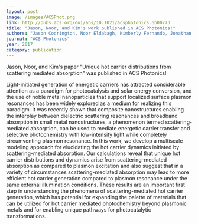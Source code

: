 ```yaml
---
layout: post
image: /images/ACSPhot.png
link: http://pubs.acs.org/doi/abs/10.1021/acsphotonics.6b00773
title: "Jason, Noor, and Kim's work published in ACS Photonics!"
authors: "Jason Codrington, Noor Eldabagh, Kimberly Fernando, Jonathan J. Foley IV"
journal: "ACS Photonics"
year: 2017
category: publication
---
```

Jason, Noor, and Kim's paper "Unique hot carrier distributions from scattering mediated absorption" was published in ACS Photonics! 

Light-initiated generation of energetic carriers has attracted considerable attention as a paradigm for photocatalysis and solar energy conversion, and the use of noble metal nanoparticles that support localized surface plasmon resonances has been widely explored as a medium for realizing this paradigm. It was recently shown that composite nanostructures enabling the interplay between dielectric scattering resonances and broadband absorption in small metal nanostructures, a phenomenon termed scattering-mediated absorption, can be used to mediate energetic carrier transfer and selective photochemistry with low-intensity light while completely circumventing plasmon resonance. In this work, we develop a multiscale modeling approach for elucidating the hot carrier dynamics initiated by scattering-mediated absorption. Our calculations reveal that unique hot carrier distributions and dynamics arise from scattering-mediated absorption as compared to plasmon excitation and also suggest that in a variety of circumstances scattering-mediated absorption may lead to more efficient hot carrier generation compared to plasmon resonance under the same external illumination conditions. These results are an important first step in understanding the phenomena of scattering-mediated hot carrier generation, which has potential for expanding the palette of materials that can be utilized for hot carrier mediated photochemistry beyond plasmonic metals and for enabling unique pathways for photocatalytic transformations.
